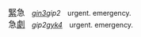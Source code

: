 <big>[緊]()急</big>　*[gin3]()gip2*　urgent. emergency.   
<big>急[劇]()</big>　*gip2[gyk4]()*　urgent. emergency.








